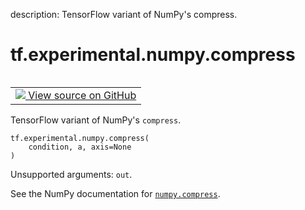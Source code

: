 description: TensorFlow variant of NumPy's compress.

<div itemscope itemtype="http://developers.google.com/ReferenceObject">
<meta itemprop="name" content="tf.experimental.numpy.compress" />
<meta itemprop="path" content="Stable" />
</div>

# tf.experimental.numpy.compress

<!-- Insert buttons and diff -->

<table class="tfo-notebook-buttons tfo-api nocontent" align="left">
<td>
  <a target="_blank" href="https://github.com/tensorflow/tensorflow/blob/r2.4/tensorflow/python/ops/numpy_ops/np_array_ops.py#L406-L434">
    <img src="https://www.tensorflow.org/images/GitHub-Mark-32px.png" />
    View source on GitHub
  </a>
</td>
</table>



TensorFlow variant of NumPy's `compress`.

<pre class="devsite-click-to-copy prettyprint lang-py tfo-signature-link">
<code>tf.experimental.numpy.compress(
    condition, a, axis=None
)
</code></pre>



<!-- Placeholder for "Used in" -->

Unsupported arguments: `out`.

See the NumPy documentation for [`numpy.compress`](https://numpy.org/doc/1.16/reference/generated/numpy.compress.html).